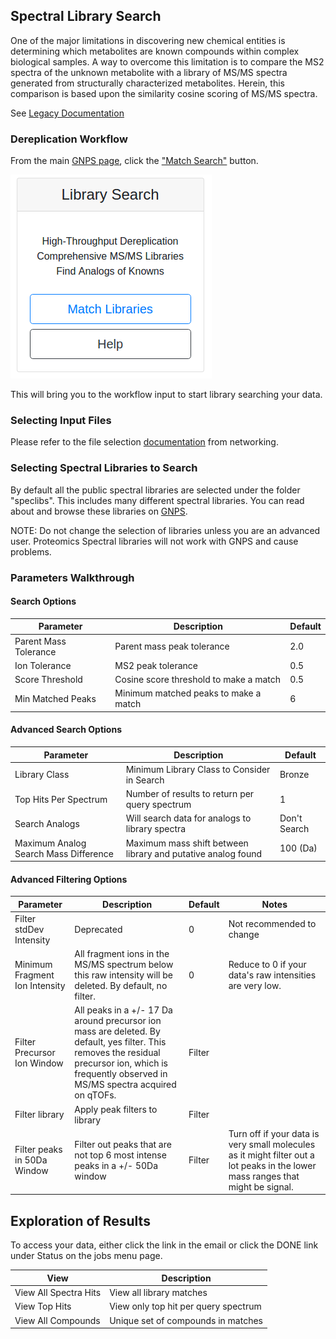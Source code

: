 ## Spectral Library Search

One of the major limitations in discovering new chemical entities is determining which metabolites are known compounds within complex biological samples. A way to overcome this limitation is to compare the MS2 spectra of the unknown metabolite with a library of MS/MS spectra generated from structurally characterized metabolites. Herein, this comparison is based upon the similarity cosine scoring of MS/MS spectra.  

See [Legacy Documentation](https://bix-lab.ucsd.edu/display/Public/Dereplication+Documentation)

### Dereplication Workflow

From the main [GNPS page](https://gnps.ucsd.edu/ProteoSAFe/static/gnps-splash.jsp), click the ["Match Search"](https://gnps.ucsd.edu/ProteoSAFe/index.jsp?params=%7B%22workflow%22:%22MOLECULAR-LIBRARYSEARCH-V2%22,%22library_on_server%22:%22d.speclibs;%22%7D) button.

![analysis](img/libraries/librarysearch_selection.png)

This will bring you to the workflow input to start library searching your data.

### Selecting Input Files

Please refer to the file selection [documentation](networking.md#selecting-files-to-analyze) from networking.

### Selecting Spectral Libraries to Search

By default all the public spectral libraries are selected under the folder "speclibs". This includes many different spectral libraries. You can read about and browse these libraries on [GNPS](https://gnps.ucsd.edu/ProteoSAFe/libraries.jsp).

NOTE: Do not change the selection of libraries unless you are an advanced user. Proteomics Spectral libraries will not work with GNPS and cause problems.

### Parameters Walkthrough

#### Search Options

| Parameter  | Description          | Default |
| ------------- |-------------| -----|
| Parent Mass Tolerance | Parent mass peak tolerance  | 2.0 |
| Ion Tolerance | MS2 peak tolerance | 0.5 |
| Score Threshold | Cosine score threshold to make a match | 0.5 |
| Min Matched Peaks | Minimum matched peaks to make a match | 6 |

#### Advanced Search Options

| Parameter  | Description          | Default |
| ------------- |-------------| -----|
| Library Class	| Minimum Library Class to Consider in Search | Bronze |
| Top Hits Per Spectrum | Number of results to return per query spectrum | 1 |
|Search Analogs|Will search data for analogs to library spectra|Don't Search|
|Maximum Analog Search Mass Difference|Maximum mass shift between library and putative analog found| 100 (Da)|

#### Advanced Filtering Options

| Parameter        | Description          | Default | Notes|
| ------------- |-------------| -----| -----|
| Filter stdDev Intensity | Deprecated | 0 | Not recommended to change |
| Minimum Fragment Ion Intensity | All fragment ions in the MS/MS spectrum below this raw intensity will be deleted.  By default, no filter. | 0 | Reduce to 0 if your data's raw intensities are very low. |
| Filter Precursor Ion Window | All peaks in a +/- 17 Da around precursor ion mass are deleted. By default, yes filter. This removes the residual precursor ion, which is frequently observed in MS/MS spectra acquired on qTOFs. | Filter | |
| Filter library | Apply peak filters to library | Filter | |
|Filter peaks in 50Da Window | Filter out peaks that are not top 6 most intense peaks in a +/- 50Da window | Filter | Turn off if your data is very small molecules as it might filter out a lot peaks in the lower mass ranges that might be signal. |

## Exploration of Results

To access your data, either click the link in the email or click the DONE link under Status on the jobs menu page.

| View        | Description          |
| ------------- |-------------|
| View All Spectra Hits | View all library matches |
| View Top Hits | View only top hit per query spectrum |
| View All Compounds | Unique set of compounds in matches |

